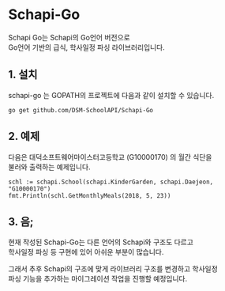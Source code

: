 # Schapi-Go

Schapi Go는 Schapi의 Go언어 버전으로  
Go언어 기반의 급식, 학사일정 파싱 라이브러리입니다.  

## 1. 설치  

schapi-go 는 GOPATH의 프로젝트에 다음과 같이 설치할 수 있습니다.  

```
go get github.com/DSM-SchoolAPI/Schapi-Go
```

## 2. 예제

다음은 대덕소프트웨어마이스터고등학교 (G10000170) 의 월간 식단을  
불러와 출력하는 예제입니다.

```
schl := schapi.School(schapi.KinderGarden, schapi.Daejeon, "G10000170")
fmt.Println(schl.GetMonthlyMeals(2018, 5, 23))
```

## 3. 음;

현재 작성된 Schapi-Go는 다른 언어의 Schapi와 구조도 다르고  
학사일정 파싱 등 구현에 있어 아쉬운 부분이 많습니다. 


그래서 추후 Schapi의 구조에 맞게 라이브러리 구조를 변경하고 학사일정  
파싱 기능을 추가하는 마이그레이션 작업을 진행할 예정입니다.